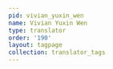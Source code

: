 ```yaml
---
pid: vivian_yuxin_wen
name: Vivian Yuxin Wen
type: translator
order: '190'
layout: tagpage
collection: translator_tags
---
```

